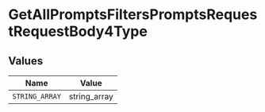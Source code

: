 # GetAllPromptsFiltersPromptsRequestRequestBody4Type


## Values

| Name           | Value          |
| -------------- | -------------- |
| `STRING_ARRAY` | string_array   |